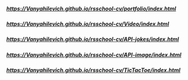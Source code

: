 ##### https://Vanyahilevich.github.io/rsschool-cv/portfolio/index.html
##### https://Vanyahilevich.github.io/rsschool-cv/Video/index.html
##### https://Vanyahilevich.github.io/rsschool-cv/API-jokes/index.html
##### https://Vanyahilevich.github.io/rsschool-cv/API-image/index.html
##### https://Vanyahilevich.github.io/rsschool-cv/TicTacToe/index.html
